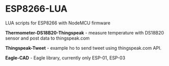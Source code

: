 ESP8266-LUA
===========

LUA scripts for ESP8266 with NodeMCU firmware

**Thermometer-DS18B20-Thingspeak** - measure temperature with DS18B20 sensor and post data to thingspeak.com

**Thingspeak-Tweet** - example ho to send tweet using thingspeak.com API.

**Eagle-CAD** - Eagle library, currently only ESP-01, ESP-03


